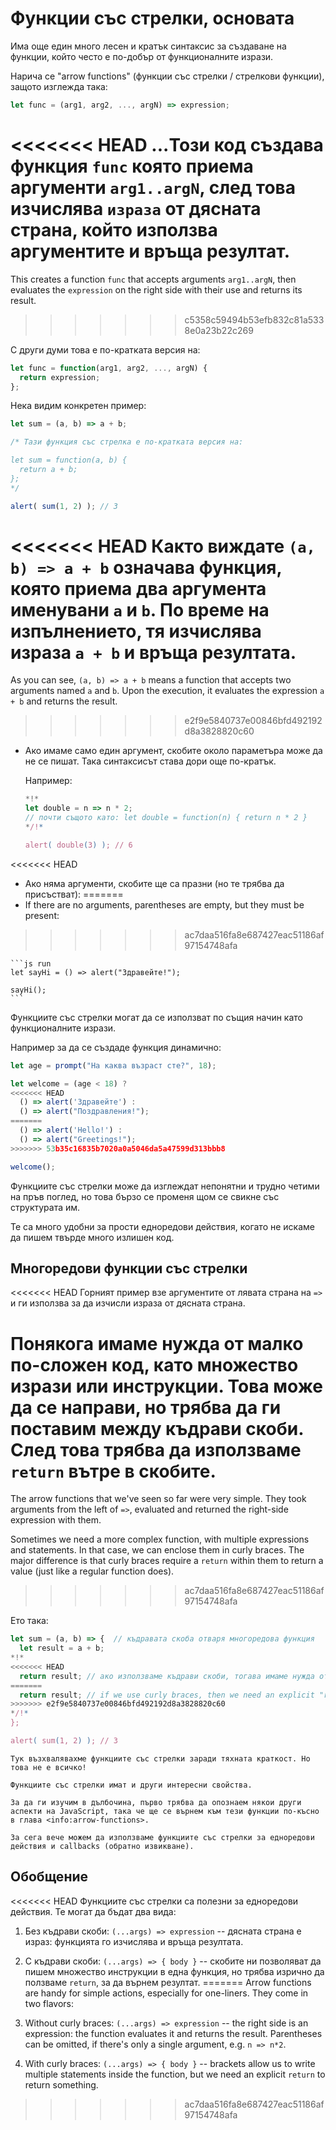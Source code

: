 # Функции със стрелки, основата

Има още един много лесен и кратък синтаксис за създаване на функции, който често е по-добър от функционалните изрази. 

Нарича се "arrow functions" (функции със стрелки / стрелкови функции), защото изглежда така:

```js
let func = (arg1, arg2, ..., argN) => expression;
```

<<<<<<< HEAD
...Този код създава функция `func` която приема аргументи `arg1..argN`, след това  изчислява `израза` от дясната страна, който използва аргументите и връща резултат.
=======
This creates a function `func` that accepts arguments `arg1..argN`, then evaluates the `expression` on the right side with their use and returns its result.
>>>>>>> c5358c59494b53efb832c81a5338e0a23b22c269

С други думи това е по-кратката версия на:

```js
let func = function(arg1, arg2, ..., argN) {
  return expression;
};
```

Нека видим конкретен пример:

```js run
let sum = (a, b) => a + b;

/* Тази функция със стрелка е по-кратката версия на:

let sum = function(a, b) {
  return a + b;
};
*/

alert( sum(1, 2) ); // 3
```

<<<<<<< HEAD
Както виждате `(a, b) => a + b` означава функция, която приема два аргумента именувани `a` и `b`. По време на изпълнението, тя изчислява израза `a + b` и връща резултата.
=======
As you can see, `(a, b) => a + b` means a function that accepts two arguments named `a` and `b`. Upon the execution, it evaluates the expression `a + b` and returns the result.
>>>>>>> e2f9e5840737e00846bfd492192d8a3828820c60

- Ако имаме само един аргумент, скобите около параметъра може да не се пишат. Така синтаксисът става дори още по-кратък.

    Например:

    ```js run
    *!*
    let double = n => n * 2;
    // почти същото като: let double = function(n) { return n * 2 }
    */!*

    alert( double(3) ); // 6
    ```

<<<<<<< HEAD
- Ако няма аргументи, скобите ще са празни (но те трябва да присъстват):
=======
- If there are no arguments, parentheses are empty, but they must be present:
>>>>>>> ac7daa516fa8e687427eac51186af97154748afa

    ```js run
    let sayHi = () => alert("Здравейте!");

    sayHi();
    ```

Функциите със стрелки могат да се използват по същия начин като функционалните изрази.

Например за да се създаде функция динамично:

```js run
let age = prompt("На каква възраст сте?", 18);

let welcome = (age < 18) ?
<<<<<<< HEAD
  () => alert('Здравейте') :
  () => alert("Поздравления!");
=======
  () => alert('Hello!') :
  () => alert("Greetings!");
>>>>>>> 53b35c16835b7020a0a5046da5a47599d313bbb8

welcome();
```

Функциите със стрелки може да изглеждат непонятни и трудно четими на пръв поглед, но това бързо се променя щом се свикне със структурата им.

Те са много удобни за прости едноредови действия, когато не искаме да пишем твърде много излишен код.

## Многоредови функции със стрелки

<<<<<<< HEAD
Горният пример взе аргументите от лявата страна на `=>` и ги използва за да изчисли израза от дясната страна. 

Понякога имаме нужда от малко по-сложен код, като множество изрази или инструкции. Това може да се направи, но трябва да ги поставим между къдрави скоби. След това трябва да използваме `return` вътре в скобите.
=======
The arrow functions that we've seen so far were very simple. They took arguments from the left of `=>`, evaluated and returned the right-side expression with them.

Sometimes we need a more complex function, with multiple expressions and statements. In that case, we can enclose them in curly braces. The major difference is that curly braces require a `return` within them to return a value (just like a regular function does).
>>>>>>> ac7daa516fa8e687427eac51186af97154748afa

Ето така:

```js run
let sum = (a, b) => {  // къдравата скоба отваря многоредова функция
  let result = a + b;
*!*
<<<<<<< HEAD
  return result; // ако използваме къдрави скоби, тогава имаме нужда от експлицитен (ясен, изричен) "return" 
=======
  return result; // if we use curly braces, then we need an explicit "return"
>>>>>>> e2f9e5840737e00846bfd492192d8a3828820c60
*/!*
};

alert( sum(1, 2) ); // 3
```

```smart header="Следва още"
Тук възхвалявахме функциите със стрелки заради тяхната краткост. Но това не е всичко!

Функциите със стрелки имат и други интересни свойства.

За да ги изучим в дълбочина, първо трябва да опознаем някои други аспекти на JavaScript, така че ще се върнем към тези функции по-късно в глава <info:arrow-functions>.

За сега вече можем да използваме функциите със стрелки за едноредови действия и callbacks (обратно извикване).
```

## Обобщение

<<<<<<< HEAD
Функциите със стрелки са полезни за едноредови действия. Те могат да бъдат два вида:

1. Без къдрави скоби: `(...args) => expression` -- дясната страна е израз: функцията го изчислява и връща резултата.
2. С къдрави скоби: `(...args) => { body }` -- скобите ни позволяват да пишем множество инструкции в една функция, но трябва изрично да ползваме `return`, за да върнем резултат.
=======
Arrow functions are handy for simple actions, especially for one-liners. They come in two flavors:

1. Without curly braces: `(...args) => expression` -- the right side is an expression: the function evaluates it and returns the result. Parentheses can be omitted, if there's only a single argument, e.g. `n => n*2`.
2. With curly braces: `(...args) => { body }` -- brackets allow us to write multiple statements inside the function, but we need an explicit `return` to return something.
>>>>>>> ac7daa516fa8e687427eac51186af97154748afa
